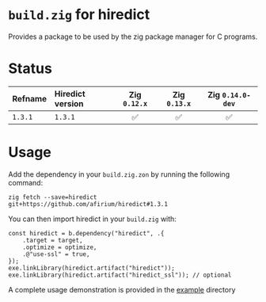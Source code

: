 # `build.zig` for hiredict

Provides a package to be used by the zig package manager for C programs.

# Status

| Refname   | Hiredict version | Zig `0.12.x` | Zig `0.13.x` | Zig `0.14.0-dev` |
|:----------|:----------------|:------------:|:------------:|:----------------:|
| `1.3.1`   | `1.3.1`         | ✅           | ✅           | ✅               |

# Usage

Add the dependency in your `build.zig.zon` by running the following command:

```
zig fetch --save=hiredict git+https://github.com/afirium/hiredict#1.3.1
```

You can then import hiredict in your `build.zig` with:

```
const hiredict = b.dependency("hiredict", .{
    .target = target,
    .optimize = optimize,
    .@"use-ssl" = true,
});
exe.linkLibrary(hiredict.artifact("hiredict"));
exe.linkLibrary(hiredict.artifact("hiredict_ssl")); // optional
```

A complete usage demonstration is provided in the [example](example) directory
